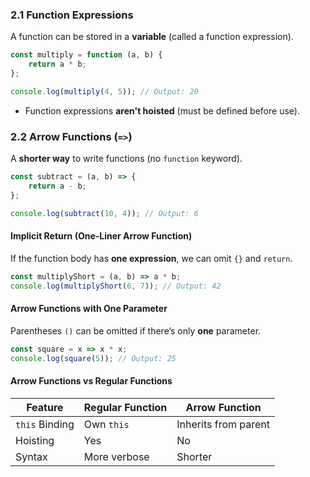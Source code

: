 ### **2.1 Function Expressions**

A function can be stored in a **variable** (called a function expression).

```js
const multiply = function (a, b) {
    return a * b;
};

console.log(multiply(4, 5)); // Output: 20
```

- Function expressions **aren't hoisted** (must be defined before use).

### **2.2 Arrow Functions (`=>`)**

A **shorter way** to write functions (no `function` keyword).

```js
const subtract = (a, b) => {
    return a - b;
};

console.log(subtract(10, 4)); // Output: 6
```

#### **Implicit Return (One-Liner Arrow Function)**

If the function body has **one expression**, we can omit `{}` and `return`.

```js
const multiplyShort = (a, b) => a * b;
console.log(multiplyShort(6, 7)); // Output: 42
```

#### **Arrow Functions with One Parameter**

Parentheses `()` can be omitted if there’s only **one** parameter.

```js
const square = x => x * x;
console.log(square(5)); // Output: 25
```

#### **Arrow Functions vs Regular Functions**

|Feature|Regular Function|Arrow Function|
|---|---|---|
|`this` Binding|Own `this`|Inherits from parent|
|Hoisting|Yes|No|
|Syntax|More verbose|Shorter|
